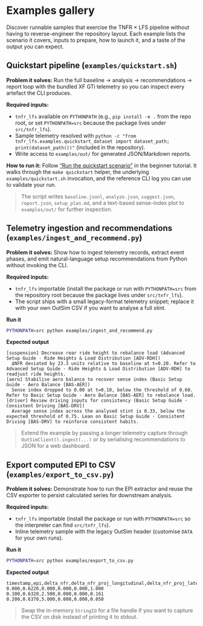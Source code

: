 # Examples gallery

Discover runnable samples that exercise the TNFR × LFS pipeline without having to
reverse-engineer the repository layout. Each example lists the scenario it
covers, inputs to prepare, how to launch it, and a taste of the output you can
expect.

## Quickstart pipeline (`examples/quickstart.sh`)

**Problem it solves:** Run the full baseline → analysis → recommendations → report
loop with the bundled XF GTi telemetry so you can inspect every artefact the CLI
produces.

**Required inputs:**

- `tnfr_lfs` available on `PYTHONPATH` (e.g., `pip install -e .` from the repo
  root, or set `PYTHONPATH=src` because the package lives under
  `src/tnfr_lfs`).
- Sample telemetry resolved with
  ``python -c "from tnfr_lfs.examples.quickstart_dataset import dataset_path; print(dataset_path())"``
  (included in the repository).
- Write access to `examples/out/` for generated JSON/Markdown reports.

**How to run it:** Follow
[“Run the quickstart scenario”](tutorials.md#2-run-the-quickstart-scenario) in the
beginner tutorial. It walks through the `make quickstart` helper, the underlying
`examples/quickstart.sh` invocation, and the reference CLI log you can use to
validate your run.

> The script writes `baseline.jsonl`, `analyze.json`, `suggest.json`,
> `report.json`, `setup_plan.md`, and a text-based sense-index plot to
> `examples/out/` for further inspection.

## Telemetry ingestion and recommendations (`examples/ingest_and_recommend.py`)

**Problem it solves:** Show how to ingest telemetry records, extract event
phases, and emit natural-language setup recommendations from Python without
invoking the CLI.

**Required inputs:**

- `tnfr_lfs` importable (install the package or run with `PYTHONPATH=src` from
  the repository root because the package lives under `src/tnfr_lfs`).
- The script ships with a small legacy-format telemetry snippet; replace it with
  your own OutSim CSV if you want to analyse a full stint.

**Run it**

```bash
PYTHONPATH=src python examples/ingest_and_recommend.py
```

**Expected output**

```
[suspension] Decrease rear ride height to rebalance load (Advanced Setup Guide · Ride Heights & Load Distribution [ADV-RDH])
  ΔNFR deviated by 23.3 units relative to baseline at t=0.20. Refer to Advanced Setup Guide · Ride Heights & Load Distribution [ADV-RDH] to readjust ride heights.
[aero] Stabilise aero balance to recover sense index (Basic Setup Guide · Aero Balance [BAS-AER])
  Sense index dropped to 0.00 at t=0.10, below the threshold of 0.60. Refer to Basic Setup Guide · Aero Balance [BAS-AER] to rebalance load.
[driver] Review driving inputs for consistency (Basic Setup Guide · Consistent Driving [BAS-DRV])
  Average sense index across the analysed stint is 0.33, below the expected threshold of 0.75. Lean on Basic Setup Guide · Consistent Driving [BAS-DRV] to reinforce consistent habits.
```

> Extend the example by passing a longer telemetry capture through
> `OutSimClient().ingest(...)` or by serialising recommendations to JSON for a
> web dashboard.

## Export computed EPI to CSV (`examples/export_to_csv.py`)

**Problem it solves:** Demonstrate how to run the EPI extractor and reuse the
CSV exporter to persist calculated series for downstream analysis.

**Required inputs:**

- `tnfr_lfs` importable (install the package or run with `PYTHONPATH=src` so the
  interpreter can find `src/tnfr_lfs`).
- Inline telemetry sample with the legacy OutSim header (customise `DATA` for
  your own runs).

**Run it**

```bash
PYTHONPATH=src python examples/export_to_csv.py
```

**Expected output**

```
timestamp,epi,delta_nfr,delta_nfr_proj_longitudinal,delta_nfr_proj_lateral,sense_index
0.000,0.6220,0.000,0.000,0.000,1.000
0.100,0.6320,2.500,0.000,0.000,0.161
0.200,0.6370,5.000,0.000,0.000,0.050
```

> Swap the in-memory `StringIO` for a file handle if you want to capture the CSV
> on disk instead of printing it to stdout.
